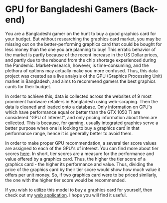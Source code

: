 # GPU for Bangladeshi Gamers (Back-end)
You are a Bangladeshi gamer on the hunt to buy a good graphics card for your budget. But without researching the graphics card market, you may be missing out on
the better-performing graphics card that could be bought for less money than the one you are planning to buy! This erratic behavior of the market is partly 
because of the recent increase in the US Dollar prices, and partly due to the rebound from the chip shortage experienced during the Pandemic. Market-research, however,
is time-consuming, and the plethora of options may actually make you more confused. Thus, this data project was created as a live analysis of the GPU (Graphics Processing Unit) market in Bangladesh, and aims to recommend gamers the best graphics cards for their budget.

In order to achieve this, data is collected across the websites of 9 most prominent hardware retailers in Bangladesh using web-scraping. Then the data is
cleaned and loaded onto a database. Only information on GPU's which have performance equal or better than the GTX 1050 Ti are considered "GPU of Interest", and only
pricing information about them are collected. This is because, for gaming, usually integrated graphics serve a better purpose when one is looking to buy a graphics card
in that performance range, hence it is generally better to avoid them.

In order to make proper GPU recommendation, a several tier score values are assigned to each of the GPU's of interest. You can find more about tier scores <a href="https://github.com/Saminyead/gpu_for_bd_gamers/blob/master/docs/tier_score.md">here</a>.
In short, tier scores are a measure for the performance and value offered by a graphics card. Thus, the higher the tier score of a graphics card - the higher its
performance and value. Thus, dividing the price of the graphics card by their tier score would show how much value it offers per unit money. So, if two graphics
card were to be priced similarly, the one with the higher tier score would be recommended.

If you wish to utilize this model to buy a graphics card for yourself, then check out my [web application](https://gpu4bdgamers.streamlit.app). I hope you will
find it useful.
